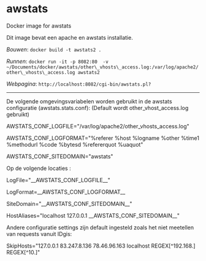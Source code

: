 # awstats
Docker image for awstats

Dit image bevat een apache en awstats installatie. 

_Bouwen_: ``docker build -t awstats2 .``

_Runnen_: ``docker run -it -p 8082:80  -v ~/Documents/docker/awstats/other\_vhosts\_access.log:/var/log/apache2/other\_vhosts\_access.log awstats2``

_Webpagina_: ``http://localhost:8082/cgi-bin/awstats.pl?``

------

De volgende omgevingsvariabelen worden gebruikt in de awstats configuratie (awstats.stats.conf):
 (Default wordt other\_vhost\_access.log gebruikt)

 AWSTATS_CONF_LOGFILE="/var/log/apache2/other\_vhosts\_access.log"
 
 AWSTATS_CONF_LOGFORMAT="%referer %host %logname %other %time1 %methodurl %code %bytesd %refererquot %uaquot"
 
 AWSTATS_CONF_SITEDOMAIN="awstats"
 
Op de volgende locaties :

 LogFile="\_\_AWSTATS_CONF_LOGFILE\_\_"

 LogFormat=\_\_AWSTATS_CONF_LOGFORMAT\_\_

 SiteDomain="\_\_AWSTATS_CONF_SITEDOMAIN\_\_"

 HostAliases="localhost 127.0.0.1 \_\_AWSTATS_CONF_SITEDOMAIN\_\_"

Andere configuratie settings zijn default ingesteld zoals het niet meetellen van requests vanuit IDgis:

SkipHosts="127.0.0.1 83.247.8.136 78.46.96.163 localhost REGEX[^192\.168\.] REGEX[^10\.]"

